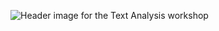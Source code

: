 ![Header image for the Text Analysis workshop](https://raw.githubusercontent.com/DHRI-Curriculum/text-analysis/v2.0/_django-meta/header%403x.png)
